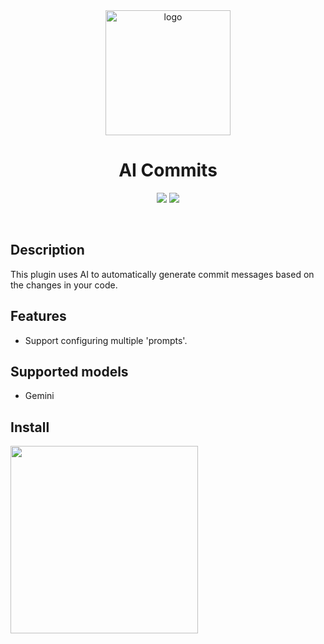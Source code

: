 <div align="center">
    <a href="https://plugins.jetbrains.com/plugin/24851-ai-git-commit">
        <img src="./src/main/resources/META-INF/pluginIcon.svg" width="200" height="200" alt="logo"/>
    </a>
</div>
<h1 align="center">AI Commits</h1>

<p align="center">
<a href="https://plugins.jetbrains.com/plugin/24851-ai-git-commit"><img src="https://img.shields.io/jetbrains/plugin/d/24851-ai-git-commit.svg?style=flat-square"></a>
<a href="https://plugins.jetbrains.com/plugin/24851-ai-git-commit"><img src="https://img.shields.io/jetbrains/plugin/v/24851-ai-git-commit.svg?style=flat-square"></a>
</p>
<br>

## Description

This plugin uses AI to automatically generate commit messages based on the changes in your code.

## Features
- Support configuring multiple 'prompts'.

## Supported models

- Gemini

## Install

<a href="https://plugins.jetbrains.com/plugin/24851-ai-git-commit">
<img src="https://user-images.githubusercontent.com/12044174/123105697-94066100-d46a-11eb-9832-338cdf4e0612.png" width="300"/>
</a>

